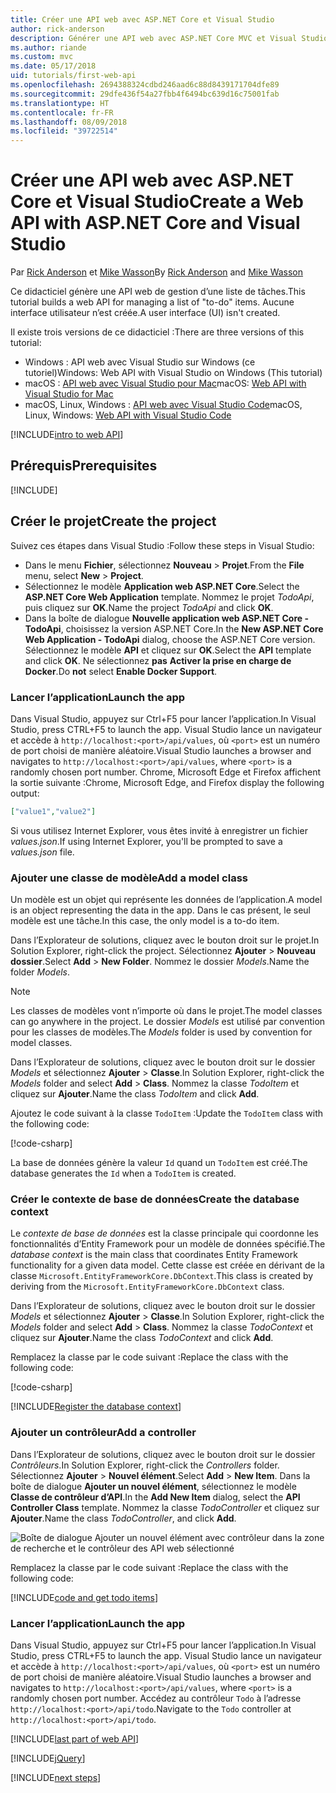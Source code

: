```yaml
---
title: Créer une API web avec ASP.NET Core et Visual Studio
author: rick-anderson
description: Générer une API web avec ASP.NET Core MVC et Visual Studio sur Windows
ms.author: riande
ms.custom: mvc
ms.date: 05/17/2018
uid: tutorials/first-web-api
ms.openlocfilehash: 2694388324cdbd246aad6c88d8439171704dfe89
ms.sourcegitcommit: 29dfe436f54a27fbb4f6494bc639d16c75001fab
ms.translationtype: HT
ms.contentlocale: fr-FR
ms.lasthandoff: 08/09/2018
ms.locfileid: "39722514"
---
```

# <a name="create-a-web-api-with-aspnet-core-and-visual-studio"></a><span data-ttu-id="fb5d8-103">Créer une API web avec ASP.NET Core et Visual Studio</span><span class="sxs-lookup"><span data-stu-id="fb5d8-103">Create a Web API with ASP.NET Core and Visual Studio</span></span>

<span data-ttu-id="fb5d8-104">Par [Rick Anderson](https://twitter.com/RickAndMSFT) et [Mike Wasson](https://github.com/mikewasson)</span><span class="sxs-lookup"><span data-stu-id="fb5d8-104">By [Rick Anderson](https://twitter.com/RickAndMSFT) and [Mike Wasson](https://github.com/mikewasson)</span></span>

<span data-ttu-id="fb5d8-105">Ce didacticiel génère une API web de gestion d’une liste de tâches.</span><span class="sxs-lookup"><span data-stu-id="fb5d8-105">This tutorial builds a web API for managing a list of "to-do" items.</span></span> <span data-ttu-id="fb5d8-106">Aucune interface utilisateur n’est créée.</span><span class="sxs-lookup"><span data-stu-id="fb5d8-106">A user interface (UI) isn't created.</span></span>

<span data-ttu-id="fb5d8-107">Il existe trois versions de ce didacticiel :</span><span class="sxs-lookup"><span data-stu-id="fb5d8-107">There are three versions of this tutorial:</span></span>

* <span data-ttu-id="fb5d8-108">Windows : API web avec Visual Studio sur Windows (ce tutoriel)</span><span class="sxs-lookup"><span data-stu-id="fb5d8-108">Windows: Web API with Visual Studio on Windows (This tutorial)</span></span>
* <span data-ttu-id="fb5d8-109">macOS : [API web avec Visual Studio pour Mac](xref:tutorials/first-web-api-mac)</span><span class="sxs-lookup"><span data-stu-id="fb5d8-109">macOS: [Web API with Visual Studio for Mac](xref:tutorials/first-web-api-mac)</span></span>
* <span data-ttu-id="fb5d8-110">macOS, Linux, Windows : [API web avec Visual Studio Code](xref:tutorials/web-api-vsc)</span><span class="sxs-lookup"><span data-stu-id="fb5d8-110">macOS, Linux, Windows: [Web API with Visual Studio Code](xref:tutorials/web-api-vsc)</span></span>

<!-- WARNING: The code AND images in this doc are used by uid: tutorials/web-api-vsc, tutorials/first-web-api-mac and tutorials/first-web-api. If you change any code/images in this tutorial, update uid: tutorials/web-api-vsc -->

[!INCLUDE[intro to web API](../includes/webApi/intro.md)]

## <a name="prerequisites"></a><span data-ttu-id="fb5d8-111">Prérequis</span><span class="sxs-lookup"><span data-stu-id="fb5d8-111">Prerequisites</span></span>

[!INCLUDE[](~/includes/net-core-prereqs-windows.md)]

## <a name="create-the-project"></a><span data-ttu-id="fb5d8-112">Créer le projet</span><span class="sxs-lookup"><span data-stu-id="fb5d8-112">Create the project</span></span>

<span data-ttu-id="fb5d8-113">Suivez ces étapes dans Visual Studio :</span><span class="sxs-lookup"><span data-stu-id="fb5d8-113">Follow these steps in Visual Studio:</span></span>

* <span data-ttu-id="fb5d8-114">Dans le menu **Fichier**, sélectionnez **Nouveau** > **Projet**.</span><span class="sxs-lookup"><span data-stu-id="fb5d8-114">From the **File** menu, select **New** > **Project**.</span></span>
* <span data-ttu-id="fb5d8-115">Sélectionnez le modèle **Application web ASP.NET Core**.</span><span class="sxs-lookup"><span data-stu-id="fb5d8-115">Select the **ASP.NET Core Web Application** template.</span></span> <span data-ttu-id="fb5d8-116">Nommez le projet *TodoApi*, puis cliquez sur **OK**.</span><span class="sxs-lookup"><span data-stu-id="fb5d8-116">Name the project *TodoApi* and click **OK**.</span></span>
* <span data-ttu-id="fb5d8-117">Dans la boîte de dialogue **Nouvelle application web ASP.NET Core - TodoApi**, choisissez la version ASP.NET Core.</span><span class="sxs-lookup"><span data-stu-id="fb5d8-117">In the **New ASP.NET Core Web Application - TodoApi** dialog, choose the ASP.NET Core version.</span></span> <span data-ttu-id="fb5d8-118">Sélectionnez le modèle **API** et cliquez sur **OK**.</span><span class="sxs-lookup"><span data-stu-id="fb5d8-118">Select the **API** template and click **OK**.</span></span> <span data-ttu-id="fb5d8-119">Ne sélectionnez **pas** **Activer la prise en charge de Docker**.</span><span class="sxs-lookup"><span data-stu-id="fb5d8-119">Do **not** select **Enable Docker Support**.</span></span>

### <a name="launch-the-app"></a><span data-ttu-id="fb5d8-120">Lancer l’application</span><span class="sxs-lookup"><span data-stu-id="fb5d8-120">Launch the app</span></span>

<span data-ttu-id="fb5d8-121">Dans Visual Studio, appuyez sur Ctrl+F5 pour lancer l’application.</span><span class="sxs-lookup"><span data-stu-id="fb5d8-121">In Visual Studio, press CTRL+F5 to launch the app.</span></span> <span data-ttu-id="fb5d8-122">Visual Studio lance un navigateur et accède à `http://localhost:<port>/api/values`, où `<port>` est un numéro de port choisi de manière aléatoire.</span><span class="sxs-lookup"><span data-stu-id="fb5d8-122">Visual Studio launches a browser and navigates to `http://localhost:<port>/api/values`, where `<port>` is a randomly chosen port number.</span></span> <span data-ttu-id="fb5d8-123">Chrome, Microsoft Edge et Firefox affichent la sortie suivante :</span><span class="sxs-lookup"><span data-stu-id="fb5d8-123">Chrome, Microsoft Edge, and Firefox display the following output:</span></span>

```json
["value1","value2"]
```

<span data-ttu-id="fb5d8-124">Si vous utilisez Internet Explorer, vous êtes invité à enregistrer un fichier *values.json*.</span><span class="sxs-lookup"><span data-stu-id="fb5d8-124">If using Internet Explorer, you'll be prompted to save a *values.json* file.</span></span>

### <a name="add-a-model-class"></a><span data-ttu-id="fb5d8-125">Ajouter une classe de modèle</span><span class="sxs-lookup"><span data-stu-id="fb5d8-125">Add a model class</span></span>

<span data-ttu-id="fb5d8-126">Un modèle est un objet qui représente les données de l’application.</span><span class="sxs-lookup"><span data-stu-id="fb5d8-126">A model is an object representing the data in the app.</span></span> <span data-ttu-id="fb5d8-127">Dans le cas présent, le seul modèle est une tâche.</span><span class="sxs-lookup"><span data-stu-id="fb5d8-127">In this case, the only model is a to-do item.</span></span>

<span data-ttu-id="fb5d8-128">Dans l’Explorateur de solutions, cliquez avec le bouton droit sur le projet.</span><span class="sxs-lookup"><span data-stu-id="fb5d8-128">In Solution Explorer, right-click the project.</span></span> <span data-ttu-id="fb5d8-129">Sélectionnez **Ajouter** > **Nouveau dossier**.</span><span class="sxs-lookup"><span data-stu-id="fb5d8-129">Select **Add** > **New Folder**.</span></span> <span data-ttu-id="fb5d8-130">Nommez le dossier *Models*.</span><span class="sxs-lookup"><span data-stu-id="fb5d8-130">Name the folder *Models*.</span></span>

> [!NOTE]
> <span data-ttu-id="fb5d8-131">Les classes de modèles vont n’importe où dans le projet.</span><span class="sxs-lookup"><span data-stu-id="fb5d8-131">The model classes can go anywhere in the project.</span></span> <span data-ttu-id="fb5d8-132">Le dossier *Models* est utilisé par convention pour les classes de modèles.</span><span class="sxs-lookup"><span data-stu-id="fb5d8-132">The *Models* folder is used by convention for model classes.</span></span>

<span data-ttu-id="fb5d8-133">Dans l’Explorateur de solutions, cliquez avec le bouton droit sur le dossier *Models* et sélectionnez **Ajouter** > **Classe**.</span><span class="sxs-lookup"><span data-stu-id="fb5d8-133">In Solution Explorer, right-click the *Models* folder and select **Add** > **Class**.</span></span> <span data-ttu-id="fb5d8-134">Nommez la classe *TodoItem* et cliquez sur **Ajouter**.</span><span class="sxs-lookup"><span data-stu-id="fb5d8-134">Name the class *TodoItem* and click **Add**.</span></span>

<span data-ttu-id="fb5d8-135">Ajoutez le code suivant à la classe `TodoItem` :</span><span class="sxs-lookup"><span data-stu-id="fb5d8-135">Update the `TodoItem` class with the following code:</span></span>

[!code-csharp[](first-web-api/samples/2.0/TodoApi/Models/TodoItem.cs)]

<span data-ttu-id="fb5d8-136">La base de données génère la valeur `Id` quand un `TodoItem` est créé.</span><span class="sxs-lookup"><span data-stu-id="fb5d8-136">The database generates the `Id` when a `TodoItem` is created.</span></span>

### <a name="create-the-database-context"></a><span data-ttu-id="fb5d8-137">Créer le contexte de base de données</span><span class="sxs-lookup"><span data-stu-id="fb5d8-137">Create the database context</span></span>

<span data-ttu-id="fb5d8-138">Le *contexte de base de données* est la classe principale qui coordonne les fonctionnalités d’Entity Framework pour un modèle de données spécifié.</span><span class="sxs-lookup"><span data-stu-id="fb5d8-138">The *database context* is the main class that coordinates Entity Framework functionality for a given data model.</span></span> <span data-ttu-id="fb5d8-139">Cette classe est créée en dérivant de la classe `Microsoft.EntityFrameworkCore.DbContext`.</span><span class="sxs-lookup"><span data-stu-id="fb5d8-139">This class is created by deriving from the `Microsoft.EntityFrameworkCore.DbContext` class.</span></span>

<span data-ttu-id="fb5d8-140">Dans l’Explorateur de solutions, cliquez avec le bouton droit sur le dossier *Models* et sélectionnez **Ajouter** > **Classe**.</span><span class="sxs-lookup"><span data-stu-id="fb5d8-140">In Solution Explorer, right-click the *Models* folder and select **Add** > **Class**.</span></span> <span data-ttu-id="fb5d8-141">Nommez la classe *TodoContext* et cliquez sur **Ajouter**.</span><span class="sxs-lookup"><span data-stu-id="fb5d8-141">Name the class *TodoContext* and click **Add**.</span></span>

<span data-ttu-id="fb5d8-142">Remplacez la classe par le code suivant :</span><span class="sxs-lookup"><span data-stu-id="fb5d8-142">Replace the class with the following code:</span></span>

[!code-csharp[](first-web-api/samples/2.0/TodoApi/Models/TodoContext.cs)]

[!INCLUDE[Register the database context](../includes/webApi/register_dbContext.md)]

### <a name="add-a-controller"></a><span data-ttu-id="fb5d8-143">Ajouter un contrôleur</span><span class="sxs-lookup"><span data-stu-id="fb5d8-143">Add a controller</span></span>

<span data-ttu-id="fb5d8-144">Dans l’Explorateur de solutions, cliquez avec le bouton droit sur le dossier *Contrôleurs*.</span><span class="sxs-lookup"><span data-stu-id="fb5d8-144">In Solution Explorer, right-click the *Controllers* folder.</span></span> <span data-ttu-id="fb5d8-145">Sélectionnez **Ajouter** > **Nouvel élément**.</span><span class="sxs-lookup"><span data-stu-id="fb5d8-145">Select **Add** > **New Item**.</span></span> <span data-ttu-id="fb5d8-146">Dans la boîte de dialogue **Ajouter un nouvel élément**, sélectionnez le modèle **Classe de contrôleur d’API**.</span><span class="sxs-lookup"><span data-stu-id="fb5d8-146">In the **Add New Item** dialog, select the **API Controller Class** template.</span></span> <span data-ttu-id="fb5d8-147">Nommez la classe *TodoController* et cliquez sur **Ajouter**.</span><span class="sxs-lookup"><span data-stu-id="fb5d8-147">Name the class *TodoController*, and click **Add**.</span></span>

![Boîte de dialogue Ajouter un nouvel élément avec contrôleur dans la zone de recherche et le contrôleur des API web sélectionné](first-web-api/_static/new_controller.png)

<span data-ttu-id="fb5d8-149">Remplacez la classe par le code suivant :</span><span class="sxs-lookup"><span data-stu-id="fb5d8-149">Replace the class with the following code:</span></span>

[!INCLUDE[code and get todo items](../includes/webApi/getTodoItems.md)]

### <a name="launch-the-app"></a><span data-ttu-id="fb5d8-150">Lancer l’application</span><span class="sxs-lookup"><span data-stu-id="fb5d8-150">Launch the app</span></span>

<span data-ttu-id="fb5d8-151">Dans Visual Studio, appuyez sur Ctrl+F5 pour lancer l’application.</span><span class="sxs-lookup"><span data-stu-id="fb5d8-151">In Visual Studio, press CTRL+F5 to launch the app.</span></span> <span data-ttu-id="fb5d8-152">Visual Studio lance un navigateur et accède à `http://localhost:<port>/api/values`, où `<port>` est un numéro de port choisi de manière aléatoire.</span><span class="sxs-lookup"><span data-stu-id="fb5d8-152">Visual Studio launches a browser and navigates to `http://localhost:<port>/api/values`, where `<port>` is a randomly chosen port number.</span></span> <span data-ttu-id="fb5d8-153">Accédez au contrôleur `Todo` à l’adresse `http://localhost:<port>/api/todo`.</span><span class="sxs-lookup"><span data-stu-id="fb5d8-153">Navigate to the `Todo` controller at `http://localhost:<port>/api/todo`.</span></span>

[!INCLUDE[last part of web API](../includes/webApi/end.md)]

[!INCLUDE[jQuery](../includes/webApi/add-jquery.md)]

[!INCLUDE[next steps](../includes/webApi/next.md)]

